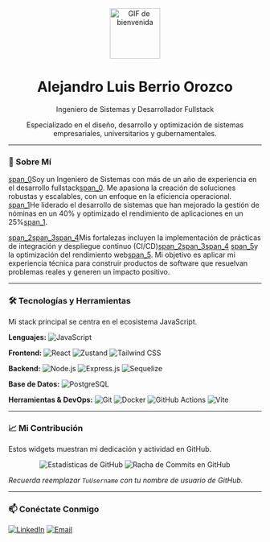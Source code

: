 <div align="center">
  <img src="https://media.giphy.com/media/v1.Y2lkPTc5MGI3NjExMmlvMmRkczFjaGdld2hjbWJ6ZTVoYXJ6bGRkZndzbjU4NzVnbW56YyZlcD12MV9pbnRlcm5hbF9naWZfYnlfaWQmY3Q9Zw/l0O9zFw8B9gN1mCg0/giphy.gif" width="100px" alt="GIF de bienvenida">
  <h1>Alejandro Luis Berrio Orozco</h1>
  <p>Ingeniero de Sistemas y Desarrollador Fullstack</p>
  <p>Especializado en el diseño, desarrollo y optimización de sistemas empresariales, universitarios y gubernamentales.</p>
</div>

---

### 🌟 Sobre Mí

[span_0](start_span)Soy un Ingeniero de Sistemas con más de un año de experiencia en el desarrollo fullstack[span_0](end_span). Me apasiona la creación de soluciones robustas y escalables, con un enfoque en la eficiencia operacional. [span_1](start_span)He liderado el desarrollo de sistemas que han mejorado la gestión de nóminas en un 40% y optimizado el rendimiento de aplicaciones en un 25%[span_1](end_span).

[span_2](start_span)[span_3](start_span)[span_4](start_span)Mis fortalezas incluyen la implementación de prácticas de integración y despliegue continuo (CI/CD)[span_2](end_span)[span_3](end_span)[span_4](end_span) [span_5](start_span)y la optimización del rendimiento web[span_5](end_span). Mi objetivo es aplicar mi experiencia técnica para construir productos de software que resuelvan problemas reales y generen un impacto positivo.

---

### 🛠️ Tecnologías y Herramientas

Mi stack principal se centra en el ecosistema JavaScript.

**Lenguajes:**
![JavaScript](https://img.shields.io/badge/JavaScript-F7DF1E?style=for-the-badge&logo=javascript&logoColor=black)

**Frontend:**
![React](https://img.shields.io/badge/React-61DAFB?style=for-the-badge&logo=react&logoColor=black)
![Zustand](https://img.shields.io/badge/Zustand-000000?style=for-the-badge&logo=zustand&logoColor=white)
![Tailwind CSS](https://img.shields.io/badge/Tailwind%20CSS-06B6D4?style=for-the-badge&logo=tailwind-css&logoColor=white)

**Backend:**
![Node.js](https://img.shields.io/badge/Node.js-339933?style=for-the-badge&logo=node.js&logoColor=white)
![Express.js](https://img.shields.io/badge/Express.js-000000?style=for-the-badge&logo=express&logoColor=white)
![Sequelize](https://img.shields.io/badge/Sequelize-52B0E7?style=for-the-badge&logo=sequelize&logoColor=white)

**Base de Datos:**
![PostgreSQL](https://img.shields.io/badge/PostgreSQL-316192?style=for-the-badge&logo=postgresql&logoColor=white)

**Herramientas & DevOps:**
![Git](https://img.shields.io/badge/Git-F05032?style=for-the-badge&logo=git&logoColor=white)
![Docker](https://img.shields.io/badge/Docker-2496ED?style=for-the-badge&logo=docker&logoColor=white)
![GitHub Actions](https://img.shields.io/badge/CI%2FCD-000000?style=for-the-badge&labelColor=white&logo=githubactions&logoColor=black)
![Vite](https://img.shields.io/badge/Vite-646CFF?style=for-the-badge&logo=vite&logoColor=white)

---

### 📈 Mi Contribución

Estos widgets muestran mi dedicación y actividad en GitHub.

<div align="center">
  <img src="https://github-readme-stats.vercel.app/api?username=TuUsername&show_icons=true&theme=vue-dark" alt="Estadísticas de GitHub">
  <img src="https://github-readme-streak-stats.herokuapp.com/?user=TuUsername&theme=vue-dark" alt="Racha de Commits en GitHub">
</div>

*Recuerda reemplazar `TuUsername` con tu nombre de usuario de GitHub.*

---

### 📫 Conéctate Conmigo

[![LinkedIn](https://img.shields.io/badge/LinkedIn-0A66C2?style=for-the-badge&logo=linkedin&logoColor=white)](https://www.linkedin.com/in/alejandroberrio)
[![Email](https://img.shields.io/badge/Gmail-D14836?style=for-the-badge&logo=gmail&logoColor=white)](mailto:ingalejandroberrio@gmail.com)
